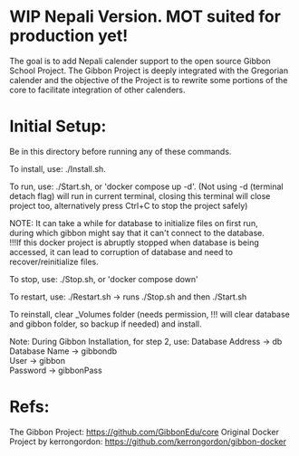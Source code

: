 # WIP Nepali Version. MOT suited for production yet!
The goal is to add Nepali calender support to the open source Gibbon School Project.
The Gibbon Project is deeply integrated with the Gregorian calender and the objective of the Project is to rewrite some portions of the core to facilitate integration of other calenders.

# Initial Setup:
Be in this directory before running any of these commands.

To install, use: ./Install.sh.

To run, use: ./Start.sh,  or 'docker compose up -d'. (Not using -d (terminal detach flag) will run in current terminal, closing this terminal will close project too, alternatively press Ctrl+C to stop the project safely)

NOTE: It can take a while for database to initialize files on first run, <br>
during which gibbon might say that it can't connect to the database. <br>
!!!If this docker project is abruptly stopped when database is being accessed, it can lead to corruption of database and need to recover/reinitialize files. <br>

To stop, use: ./Stop.sh, or 'docker compose down'

To restart, use: ./Restart.sh -> runs ./Stop.sh and then ./Start.sh

To reinstall, clear _Volumes folder (needs permission, !!! will clear database and gibbon folder, so backup if needed) and install.

Note: During Gibbon Installation, for step 2, use:
Database Address -> db <br>
Database Name -> gibbondb <br>
User -> gibbon <br>
Password -> gibbonPass <br>

# Refs:
The Gibbon Project: https://github.com/GibbonEdu/core
Original Docker Project by kerrongordon: https://github.com/kerrongordon/gibbon-docker
